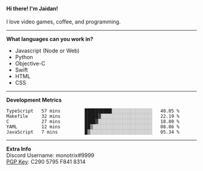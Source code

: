 #### Hi there! I'm Jaidan!
I love video games, coffee, and programming.

---
**What languages can you work in?**<br>
- Javascript (Node or Web)
- Python
- Objective-C
- Swift
- HTML
- CSS

---
**Development Metrics**<br>
<!--START_SECTION:waka-->
```text
TypeScript   57 mins         ██████████░░░░░░░░░░░░░░░   40.05 % 
Makefile     32 mins         █████▓░░░░░░░░░░░░░░░░░░░   22.19 % 
C            27 mins         ████▓░░░░░░░░░░░░░░░░░░░░   18.80 % 
YAML         12 mins         ██▒░░░░░░░░░░░░░░░░░░░░░░   08.86 % 
JavaScript   7 mins          █▒░░░░░░░░░░░░░░░░░░░░░░░   05.34 % 
```
<!--END_SECTION:waka-->

---
**Extra Info**<br>
Discord Username: monotrix#9999  
[PGP Key](https://keybase.io/monotrix/pgp_keys.asc): C290 5795 F841 8314
